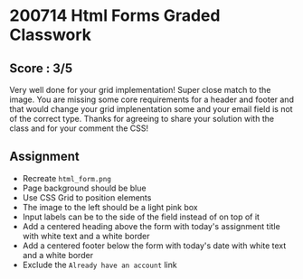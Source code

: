 # 200714 Html Forms Graded Classwork

## Score : 3/5
Very well done for your grid implementation! Super close match to the image. You are missing some core requirements for a header and footer and that would change your grid implenentation some and your email field is not of the correct type. Thanks for agreeing to share your solution with the class and for your comment the CSS!

## Assignment
- Recreate `html_form.png`
- Page background should be blue
- Use CSS Grid to position elements
- The image to the left should be a light pink box 
- Input labels can be to the side of the field instead of on top of it
- Add a centered heading above the form with today's assignment title with white text and a white border
- Add a centered footer below the form with today's date with white text and a white border
- Exclude the `Already have an account` link
